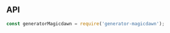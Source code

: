 <!-- AUTO_GENERATED_UNTOUCHED_FLAG -->

## API

```js
const generatorMagicdawn = require('generator-magicdawn');
```
